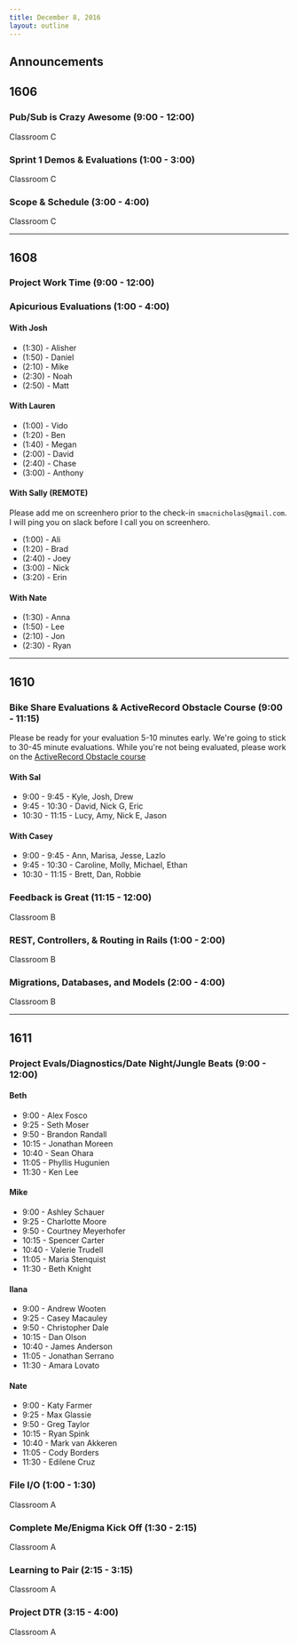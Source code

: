 ```yaml
---
title: December 8, 2016
layout: outline
---
```



## Announcements



## 1606

### Pub/Sub is Crazy Awesome (9:00 - 12:00)

Classroom C

### Sprint 1 Demos & Evaluations (1:00 - 3:00)

Classroom C

### Scope & Schedule (3:00 - 4:00)

Classroom C

***

## 1608

### Project Work Time (9:00 - 12:00)

### Apicurious Evaluations (1:00 - 4:00)

#### With Josh

* (1:30) - Alisher
* (1:50) - Daniel
* (2:10) - Mike
* (2:30) - Noah
* (2:50) - Matt

#### With Lauren

* (1:00) - Vido
* (1:20) - Ben
* (1:40) - Megan
* (2:00) - David
* (2:40) - Chase
* (3:00) - Anthony

#### With Sally (REMOTE)

Please add me on screenhero prior to the check-in `smacnicholas@gmail.com`. I
will ping you on slack before I call you on screenhero.

* (1:00) - Ali
* (1:20) - Brad
* (2:40) - Joey
* (3:00) - Nick
* (3:20) - Erin

#### With Nate

* (1:30) - Anna
* (1:50) - Lee
* (2:10) - Jon
* (2:30) - Ryan

***

## 1610

### Bike Share Evaluations & ActiveRecord Obstacle Course (9:00 - 11:15)

Please be ready for your evaluation 5-10 minutes early. We're going to stick to 30-45 minute evaluations. While you're not being evaluated, please work on the [ActiveRecord Obstacle course](https://github.com/turingschool/backend-curriculum-site/blob/gh-pages/module2/lessons/active_record_obstacle_course.markdown)

#### With Sal

* 9:00 - 9:45 - Kyle, Josh, Drew
* 9:45 - 10:30 - David, Nick G, Eric
* 10:30 - 11:15 - Lucy, Amy, Nick E, Jason

#### With Casey

* 9:00 - 9:45 - Ann, Marisa, Jesse, Lazlo
* 9:45 - 10:30 - Caroline, Molly, Michael, Ethan
* 10:30 - 11:15 - Brett, Dan, Robbie

### Feedback is Great (11:15 - 12:00)

Classroom B

### REST, Controllers, & Routing in Rails (1:00 - 2:00)

Classroom B

### Migrations, Databases, and Models (2:00 - 4:00)

Classroom B

***

## 1611

### Project Evals/Diagnostics/Date Night/Jungle Beats (9:00 - 12:00)


#### Beth
* 9:00  - Alex Fosco
* 9:25  - Seth Moser
* 9:50  - Brandon Randall
* 10:15 - Jonathan Moreen
* 10:40 - Sean Ohara
* 11:05 - Phyllis Hugunien
* 11:30 -  Ken Lee


#### Mike
* 9:00  - Ashley Schauer
* 9:25  - Charlotte Moore
* 9:50  - Courtney Meyerhofer
* 10:15 - Spencer Carter
* 10:40 - Valerie Trudell
* 11:05 - Maria Stenquist
* 11:30 - Beth Knight

#### Ilana
* 9:00  - Andrew Wooten
* 9:25  - Casey Macauley
* 9:50  - Christopher Dale
* 10:15 - Dan Olson
* 10:40 - James Anderson
* 11:05 - Jonathan Serrano
* 11:30 - Amara Lovato

#### Nate
* 9:00  - Katy Farmer
* 9:25  - Max Glassie
* 9:50  - Greg Taylor
* 10:15 - Ryan Spink
* 10:40 - Mark van Akkeren
* 11:05 - Cody Borders
* 11:30 - Edilene Cruz

### File I/O (1:00 - 1:30)

Classroom A

### Complete Me/Enigma Kick Off (1:30 - 2:15)

Classroom A

### Learning to Pair (2:15 - 3:15)

Classroom A

### Project DTR (3:15 - 4:00)

Classroom A
